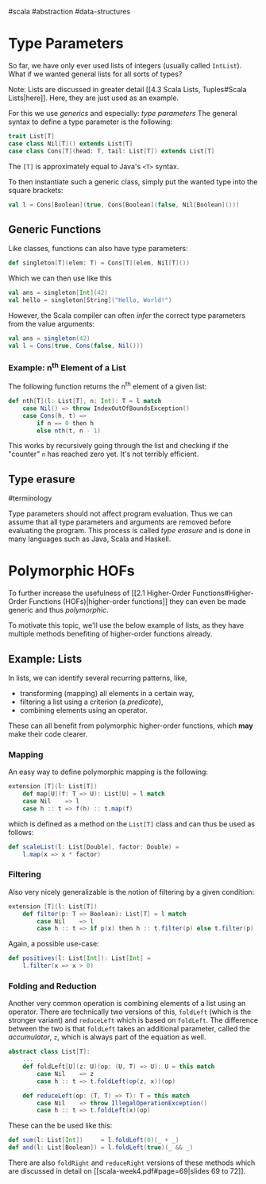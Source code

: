 #scala #abstraction #data-structures 
# Type Parameters
So far, we have only ever used lists of integers (usually called `IntList`). What if we wanted general lists for all sorts of types?

Note: Lists are discussed in greater detail [[4.3 Scala Lists, Tuples#Scala Lists|here]]. Here, they are just used as an example.

For this we use *generics* and especially: *type parameters*
The general syntax to define a type parameter is the following:
```Scala
trait List[T]
case class Nil[T]() extends List[T]
case class Cons[T](head: T, tail: List[T]) extends List[T]
```
The `[T]` is approximately equal to Java's `<T>` syntax.

To then instantiate such a generic class, simply put the wanted type into the square brackets:
```Scala
val l = Cons[Boolean](true, Cons[Boolean](false, Nil[Boolean]()))
```

## Generic Functions
Like classes, functions can also have type parameters:
```Scala
def singleton[T](elem: T) = Cons[T](elem, Nil[T]())
```
Which we can then use like this
```Scala
val ans = singleton[Int](42)
val hello = singleton[String]("Hello, World!")
```

However, the Scala compiler can often *infer* the correct type parameters from the value arguments:
```Scala
val ans = singleton(42)
val l = Cons(true, Cons(false, Nil()))
```

### Example: n<sup>th</sup> Element of a List
The following function returns the n<sup>th</sup> element of a given list:
```Scala
def nth[T](l: List[T], n: Int): T = l match
	case Nil() => throw IndexOutOfBoundsException()
	case Cons(h, t) =>
		if n == 0 then h
		else nth(t, n - 1)
```
This works by recursively going through the list and checking if the "counter" `n` has reached zero yet. It's not terribly efficient.

## Type erasure
#terminology 

Type parameters should not affect program evaluation. Thus we can assume that all type parameters and arguments are removed before evaluating the program.
This process is called *type erasure* and is done in many languages such as Java, Scala and Haskell.

# Polymorphic HOFs
To further increase the usefulness of [[2.1 Higher-Order Functions#Higher-Order Functions (HOFs)|higher-order functions]] they can even be made generic and thus *polymorphic*.

To motivate this topic, we'll use the below example of lists, as they have multiple methods benefiting of higher-order functions already.

## Example: Lists
In lists, we can identify several recurring patterns, like,
- transforming (mapping) all elements in a certain way,
- filtering a list using a criterion (a *predicate*),
- combining elements using an operator.

These can all benefit from polymorphic higher-order functions, which **may** make their code clearer.

### Mapping
An easy way to define polymorphic mapping is the following:
```Scala
extension [T](l: List[T])
	def map[U](f: T => U): List[U] = l match
	case Nil    => l
	case h :: t => f(h) :: t.map(f)
```
which is defined as a method on the `List[T]` class and can thus be used as follows:
```Scala
def scaleList(l: List[Double], factor: Double) =
	l.map(x => x * factor)
```

### Filtering
Also very nicely generalizable is the notion of filtering by a given condition:
```Scala
extension [T](l: List[T])
	def filter(p: T => Boolean): List[T] = l match
		case Nil    => l
		case h :: t => if p(x) then h :: t.filter(p) else t.filter(p)
```
Again, a possible use-case:
```Scala
def positives(l: List[Int]): List[Int] = 
	l.filter(x => x > 0)
```

### Folding and Reduction
Another very common operation is combining elements of a list using an operator.
There are technically two versions of this, `foldLeft` (which is the stronger variant) and `reduceLeft` which is based on `foldLeft`.
The difference between the two is that `foldLeft` takes an additional parameter, called the *accumulator*, `z`, which is always part of the equation as well.
```Scala
abstract class List[T]:
	...
	def foldLeft[U](z: U)(op: (U, T) => U): U = this match
		case Nil    => z
		case h :: t => t.foldLeft(op(z, x))(op)

	def reduceLeft(op: (T, T) => T): T = this match
		case Nil    => throw IllegalOperationException()
		case h :: t => t.foldLeft(x)(op)
```
These can the be used like this:
```Scala
def sum(l: List[Int])     = l.foldLeft(0)(_ + _)
def and(l: List[Boolean]) = l.foldLeft(true)(_ && _)
```

There are also `foldRight` and `reduceRight` versions of these methods which are discussed in detail on [[scala-week4.pdf#page=69|slides 69 to 72]].